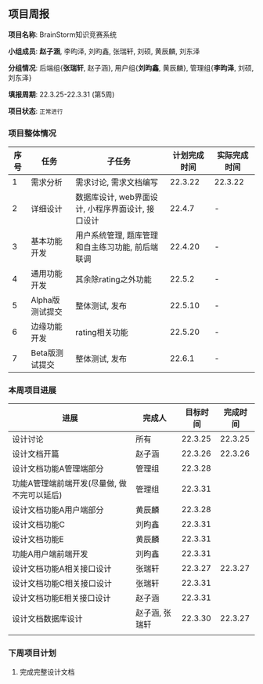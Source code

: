 ## 项目周报

**项目名称**: BrainStorm知识竞赛系统

**小组成员**: **赵子涵**, 李昀泽, 刘昀鑫, 张瑞轩, 刘硕, 黄辰麟, 刘东泽

**分组情况**: 后端组{**张瑞轩**, 赵子涵}, 用户组{**刘昀鑫**, 黄辰麟}, 管理组{**李昀泽**, 刘硕, 刘东泽}

**填报周期**: 22.3.25-22.3.31 (第5周)

**项目状态**: `正常进行`

### 项目整体情况

| 序号 | 任务            | 子任务                                            | 计划完成时间 | 实际完成时间 |
| ---- | --------------- | ------------------------------------------------- | ------------ | ------------ |
| 1    | 需求分析        | 需求讨论, 需求文档编写                            | 22.3.22      | 22.3.22      |
| 2    | 详细设计        | 数据库设计, web界面设计, 小程序界面设计, 接口设计 | 22.4.7       | -            |
| 3    | 基本功能开发    | 用户系统管理, 题库管理和自主练习功能, 前后端联调  | 22.4.20      | -            |
| 4    | 通用功能开发    | 其余除rating之外功能                              | 22.5.2       | -            |
| 5    | Alpha版测试提交 | 整体测试, 发布                                    | 22.5.10      | -            |
| 6    | 边缘功能开发    | rating相关功能                                    | 22.5.20      | -            |
| 7    | Beta版测试提交  | 整体测试, 发布                                    | 22.6.1       | -            |

### 本周项目进展

| 进展                                        | 完成人         | 目标时间 | 完成时间 |
| ------------------------------------------- | -------------- | -------- | -------- |
| 设计讨论                                    | 所有           | 22.3.25  | 22.3.25  |
| 设计文档开篇                                | 赵子涵         | 22.3.26  | 22.3.26  |
| 设计文档功能A管理端部分                     | 管理组         | 22.3.28  |          |
| 功能A管理端前端开发(尽量做, 做不完可以延后) | 管理组         | 22.3.31  |          |
| 设计文档功能A用户端部分                     | 黄辰麟         | 22.3.28  |          |
| 设计文档功能C                               | 刘昀鑫         | 22.3.31  |          |
| 设计文档功能E                               | 黄辰麟         | 22.3.31  |          |
| 功能A用户端前端开发                         | 刘昀鑫         | 22.3.31  |          |
| 设计文档功能A相关接口设计                   | 张瑞轩         | 22.3.27  | 22.3.27  |
| 设计文档功能C相关接口设计                   | 张瑞轩         | 22.3.31  |          |
| 设计文档功能E相关接口设计                   | 赵子涵         | 22.3.31  |          |
| 设计文档数据库设计                          | 赵子涵, 张瑞轩 | 22.3.30  | 22.3.27  |
|                                             |                |          |          |

### 下周项目计划

1. 完成完整设计文档

